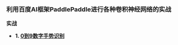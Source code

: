 ### 利用百度AI框架PaddlePaddle进行各种卷积神经网络的实战


**实战**

+ **1. [0到9数字手势识别](https://github.com/Anfany/Machine-Learning-for-Beginner-by-Python3/blob/master/CNN/PaddlePaddle/PaddlePaddle%E5%AE%9E%E6%88%98%E7%B3%BB%E5%88%97%E9%A1%B9%E7%9B%AE1%EF%BC%9A%E5%88%A9%E7%94%A8%E5%8D%B7%E7%A7%AF%E7%A5%9E%E7%BB%8F%E7%BD%91%E7%BB%9C%E5%AE%9E%E7%8E%B00%E5%88%B09%E6%89%8B%E5%8A%BF%E8%AF%86%E5%88%AB.md)**
